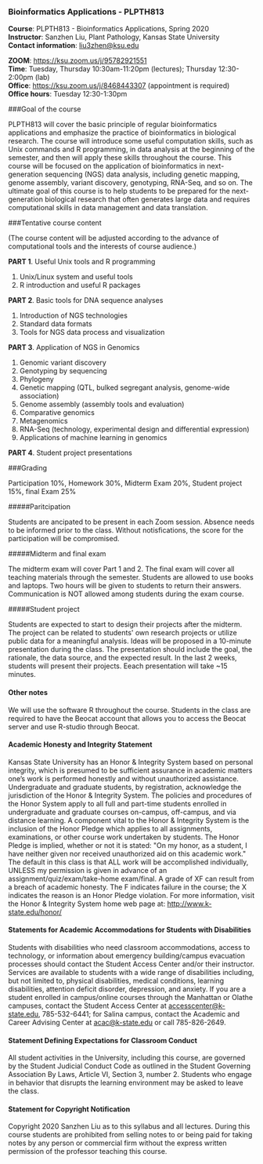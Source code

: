 ### Bioinformatics Applications - PLPTH813

**Course**: PLPTH813 - Bioinformatics Applications, Spring 2020  
**Instructor**: Sanzhen Liu, Plant Pathology, Kansas State University  
**Contact information**: liu3zhen@ksu.edu

**ZOOM**:	https://ksu.zoom.us/j/95782921551  
**Time**:	  Tuesday, Thursday 10:30am-11:20pm (lectures); Thursday 12:30-2:00pm (lab)  
**Office**:	https://ksu.zoom.us/j/8468443307 (appointment is required)  
**Office hours**:	Tuesday 12:30-1:30pm  

###Goal of the course

PLPTH813 will cover the basic principle of regular bioinformatics applications and emphasize the practice of bioinformatics in biological research. The course will introduce some useful computation skills, such as Unix commands and R programming, in data analysis at the beginning of the semester, and then will apply these skills throughout the course. This course will be focused on the application of bioinformatics in next-generation sequencing (NGS) data analysis, including genetic mapping, genome assembly, variant discovery, genotyping, RNA-Seq, and so on. The ultimate goal of this course is to help students to be prepared for the next-generation biological research that often generates large data and requires computational skills in data management and data translation. 

###Tentative course content  

(The course content will be adjusted according to the advance of computational tools and the interests of course audience.)

**PART 1**. Useful Unix tools and R programming

1.	Unix/Linux system and useful tools
2.	R introduction and useful R packages

**PART 2**. Basic tools for DNA sequence analyses

1.	Introduction of NGS technologies
2.	Standard data formats
3.	Tools for NGS data process and visualization

**PART 3**. Application of NGS in Genomics

1.	Genomic variant discovery
2.	Genotyping by sequencing
3.	Phylogeny
4.	Genetic mapping (QTL, bulked segregant analysis, genome-wide association)
5.	Genome assembly (assembly tools and evaluation)
6.	Comparative genomics
7.	Metagenomics
8.	RNA-Seq (technology, experimental design and differential expression)
9.	Applications of machine learning in genomics

**PART 4**. Student project presentations

###Grading

Participation 10%, Homework 30%, Midterm Exam 20%, Student project 15%, final Exam 25%

#####Paritcipation

Students are ancipated to be present in each Zoom session. Absence needs to be informed prior to the class. Without notisfications, the score for the participation will be compromised.  

#####Midterm and final exam

The midterm exam will cover Part 1 and 2. The final exam will cover all teaching materials through the semester. Students are allowed to use books and laptops. Two hours will be given to students to return their answers. Communication is NOT allowed among students during the exam course.  

#####Student project

Students are expected to start to design their projects after the midterm. The project can be related to students' own research projects or utilize public data for a meaningful analysis. Ideas will be proposed in a 10-minute presentation during the class. The presentation should include the goal, the rationale, the data source, and the expected result. In the last 2 weeks, students will present their projects. Eeach presentation will take ~15 minutes.  

#### Other notes

We will use the software R throughout the course. Students in the class are required to have the Beocat account that allows you to access the Beocat server and use R-studio through Beocat.

#### Academic Honesty and Integrity Statement
Kansas State University has an Honor & Integrity System based on personal integrity, which is presumed to be sufficient assurance in academic matters one’s work is performed honestly and without unauthorized assistance. Undergraduate and graduate students, by registration, acknowledge the jurisdiction of the Honor & Integrity System. The policies and procedures of the Honor System apply to all full and part-time students enrolled in undergraduate and graduate courses on-campus, off-campus, and via distance learning. A component vital to the Honor & Integrity System is the inclusion of the Honor Pledge which applies to all assignments, examinations, or other course work undertaken by students. The Honor Pledge is implied, whether or not it is stated: "On my honor, as a student, I have neither given nor received unauthorized aid on this academic work." The default in this class is that ALL work will be accomplished individually, UNLESS my permission is given in advance of an assignment/quiz/exam/take-home exam/final. A grade of XF can result from a breach of academic honesty. The F indicates failure in the course; the X indicates the reason is an Honor Pledge violation. For more information, visit the Honor & Integrity System home web page at: http://www.k-state.edu/honor/

#### Statements for Academic Accommodations for Students with Disabilities
Students with disabilities who need classroom accommodations, access to technology, or information about emergency building/campus evacuation processes should contact the Student Access Center and/or their instructor.  Services are available to students with a wide range of disabilities including, but not limited to, physical disabilities, medical conditions, learning disabilities, attention deficit disorder, depression, and anxiety.  If you are a student enrolled in campus/online courses through the Manhattan or Olathe campuses, contact the Student Access Center at accesscenter@k-state.edu, 785-532-6441; for Salina campus, contact the Academic and Career Advising Center at acac@k-state.edu or call 785-826-2649.

#### Statement Defining Expectations for Classroom Conduct
All student activities in the University, including this course, are governed by the Student Judicial Conduct Code as outlined in the Student Governing Association By Laws, Article VI, Section 3, number 2.  Students who engage in behavior that disrupts the learning environment may be asked to leave the class. 

#### Statement for Copyright Notification
Copyright 2020 Sanzhen Liu as to this syllabus and all lectures.  During this course students are prohibited from selling notes to or being paid for taking notes by any person or commercial firm without the express written permission of the professor teaching this course. 

